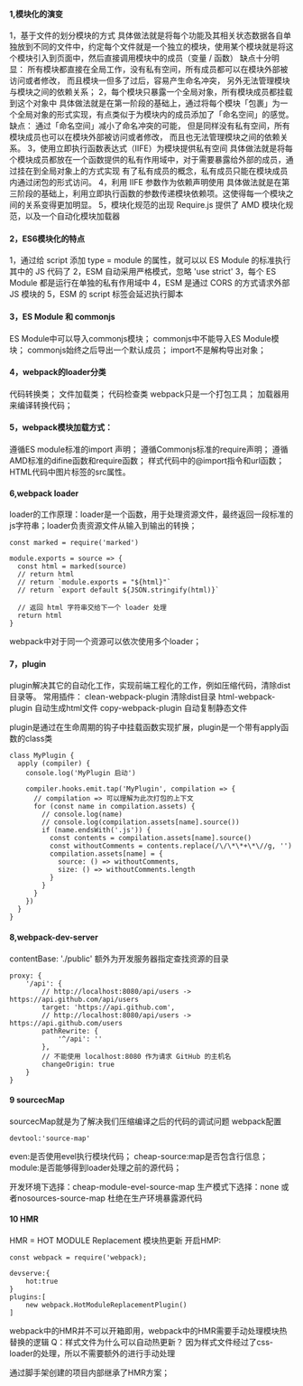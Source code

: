 #### 1,模块化的演变
1，基于文件的划分模块的方式
具体做法就是将每个功能及其相关状态数据各自单独放到不同的文件中，约定每个文件就是一个独立的模块，使用某个模块就是将这个模块引入到页面中，然后直接调用模块中的成员（变量 / 函数）
缺点十分明显：
所有模块都直接在全局工作，没有私有空间，所有成员都可以在模块外部被访问或者修改，
而且模块一但多了过后，容易产生命名冲突，
另外无法管理模块与模块之间的依赖关系；
2，每个模块只暴露一个全局对象，所有模块成员都挂载到这个对象中
具体做法就是在第一阶段的基础上，通过将每个模块「包裹」为一个全局对象的形式实现，有点类似于为模块内的成员添加了「命名空间」的感觉。
缺点：
通过「命名空间」减小了命名冲突的可能，
但是同样没有私有空间，所有模块成员也可以在模块外部被访问或者修改，
而且也无法管理模块之间的依赖关系。
3，使用立即执行函数表达式（IIFE）为模块提供私有空间
具体做法就是将每个模块成员都放在一个函数提供的私有作用域中，对于需要暴露给外部的成员，通过挂在到全局对象上的方式实现
有了私有成员的概念，私有成员只能在模块成员内通过闭包的形式访问。
4，利用 IIFE 参数作为依赖声明使用
具体做法就是在第三阶段的基础上，利用立即执行函数的参数传递模块依赖项。这使得每一个模块之间的关系变得更加明显。
5，模块化规范的出现
Require.js 提供了 AMD 模块化规范，以及一个自动化模块加载器

#### 2，ES6模块化的特点
1，通过给 script 添加 type = module 的属性，就可以以 ES Module 的标准执行其中的 JS 代码了
2，ESM 自动采用严格模式，忽略 'use strict'
3，每个 ES Module 都是运行在单独的私有作用域中
4，ESM 是通过 CORS 的方式请求外部 JS 模块的
5，ESM 的 script 标签会延迟执行脚本

#### 3，ES Module 和 commonjs
ES Module中可以导入commonjs模块；
commonjs中不能导入ES Module模块；
commonjs始终之后导出一个默认成员；
import不是解构导出对象；

#### 4，webpack的loader分类
代码转换类；
文件加载类；
代码检查类
webpack只是一个打包工具；
加载器用来编译转换代码；

#### 5，webpack模块加载方式：
遵循ES module标准的import 声明；
遵循Commonjs标准的require声明；
遵循AMD标准的difine函数和require函数；
样式代码中的@import指令和url函数；
HTML代码中图片标签的src属性。

#### 6,webpack loader
loader的工作原理：loader是一个函数，用于处理资源文件，最终返回一段标准的js字符串；loader负责资源文件从输入到输出的转换；
```
const marked = require('marked')

module.exports = source => {
  const html = marked(source)
  // return html
  // return `module.exports = "${html}"`
  // return `export default ${JSON.stringify(html)}`

  // 返回 html 字符串交给下一个 loader 处理
  return html
}
```
webpack中对于同一个资源可以依次使用多个loader；

#### 7，plugin
plugin解决其它的自动化工作，实现前端工程化的工作，例如压缩代码，清除dist目录等。
常用插件：
clean-webpack-plugin 清除dist目录
html-webpack-plugin 自动生成html文件
copy-webpack-plugin 自动复制静态文件

plugin是通过在生命周期的钩子中挂载函数实现扩展，plugin是一个带有apply函数的class类
```
class MyPlugin {
  apply (compiler) {
    console.log('MyPlugin 启动')

    compiler.hooks.emit.tap('MyPlugin', compilation => {
      // compilation => 可以理解为此次打包的上下文
      for (const name in compilation.assets) {
        // console.log(name)
        // console.log(compilation.assets[name].source())
        if (name.endsWith('.js')) {
          const contents = compilation.assets[name].source()
          const withoutComments = contents.replace(/\/\*\*+\*\//g, '')
          compilation.assets[name] = {
            source: () => withoutComments,
            size: () => withoutComments.length
          }
        }
      }
    })
  }
}
```

#### 8,webpack-dev-server
contentBase: './public' 额外为开发服务器指定查找资源的目录
```
proxy: {
    '/api': {
        // http://localhost:8080/api/users -> https://api.github.com/api/users
        target: 'https://api.github.com',
        // http://localhost:8080/api/users -> https://api.github.com/users
        pathRewrite: {
            '^/api': ''
        },
        // 不能使用 localhost:8080 作为请求 GitHub 的主机名
        changeOrigin: true
    }
}
```

#### 9 sourcecMap
sourcecMap就是为了解决我们压缩编译之后的代码的调试问题
webpack配置
```
devtool:'source-map'
```
even:是否使用evel执行模块代码；
cheap-source:map是否包含行信息；
module:是否能够得到loader处理之前的源代码；

开发环境下选择：cheap-module-evel-source-map
生产模式下选择：none 或者nosources-source-map  杜绝在生产环境暴露源代码

#### 10 HMR
HMR = HOT MODULE Replacement  模块热更新
开启HMP:
```
const webpack = require('webpack);

devserve:{
    hot:true
}
plugins:[
    new webpack.HotModuleReplacementPlugin()
]
```
webpack中的HMR并不可以开箱即用，webpack中的HMR需要手动处理模块热替换的逻辑
Q：样式文件为什么可以自动热更新？
因为样式文件经过了css-loader的处理，所以不需要额外的进行手动处理

通过脚手架创建的项目内部继承了HMR方案；